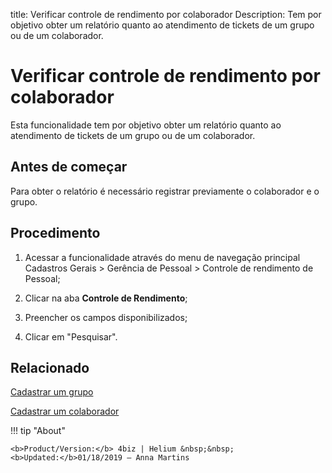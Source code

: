 title: Verificar controle de rendimento por colaborador
Description: Tem por objetivo obter um relatório quanto ao atendimento de tickets de um grupo ou de um colaborador.
# Verificar controle de rendimento por colaborador

Esta funcionalidade tem por objetivo obter um relatório quanto ao atendimento de
tickets de um grupo ou de um colaborador.

Antes de começar
--------------------

Para obter o relatório é necessário registrar previamente o colaborador e o
grupo.

Procedimento
----------------

1.  Acessar a funcionalidade através do menu de navegação principal Cadastros
    Gerais \> Gerência de Pessoal \> Controle de rendimento de Pessoal;

2.  Clicar na aba **Controle de Rendimento**;

3.  Preencher os campos disponibilizados;

4.  Clicar em "Pesquisar".


Relacionado
-----------

[Cadastrar um grupo](/pt-br/4biz-helium/initial-settings/access-settings/user/register-groups.html)

[Cadastrar um colaborador](/pt-br/4biz-helium/initial-settings/access-settings/user/register-employee.html)

!!! tip "About"

    <b>Product/Version:</b> 4biz | Helium &nbsp;&nbsp;
    <b>Updated:</b>01/18/2019 – Anna Martins
